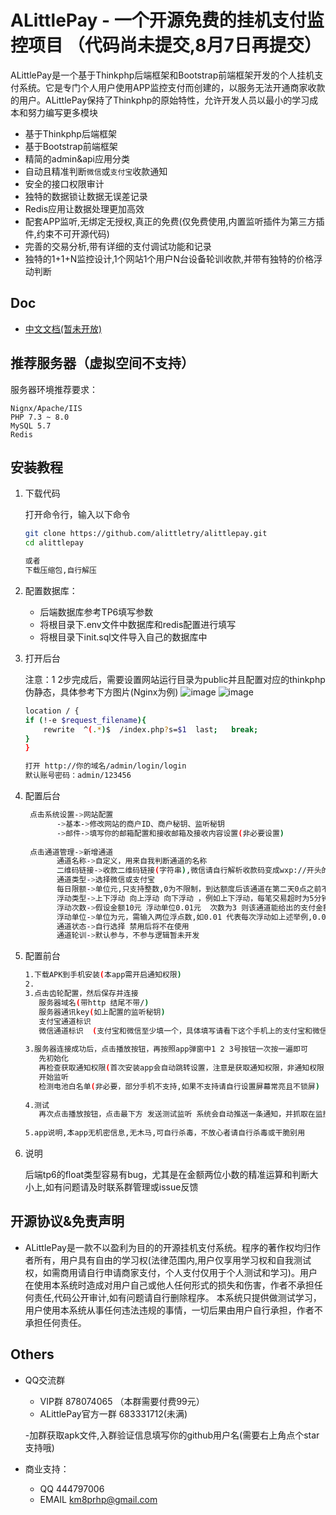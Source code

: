 
# ALittlePay - 一个开源免费的挂机支付监控项目 （代码尚未提交,8月7日再提交）

ALittlePay是一个基于Thinkphp后端框架和Bootstrap前端框架开发的个人挂机支付系统。它是专门个人用户使用APP监控支付而创建的，以服务无法开通商家收款的用户。ALittlePay保持了Thinkphp的原始特性，允许开发人员以最小的学习成本和努力编写更多模块
          
- 基于Thinkphp后端框架
- 基于Bootstrap前端框架
- 精简的admin&api应用分类
- 自动且精准判断`微信`或`支付宝`收款通知
- 安全的接口权限审计
- 独特的数据锁让数据无误差记录
- Redis应用让数据处理更加高效
- 配套APP监听,无绑定无授权,真正的免费(仅免费使用,内置监听插件为第三方插件,约束不可开源代码)
- 完善的交易分析,带有详细的支付调试功能和记录
- 独特的1+1+N监控设计,1个网站1个用户N台设备轮训收款,并带有独特的价格浮动判断

## Doc 
- [中文文档(暂未开放)](https://github.com/alittletry/alittlepay)

## 推荐服务器（虚拟空间不支持）
服务器环境推荐要求：

```
Nignx/Apache/IIS
PHP 7.3 ~ 8.0
MySQL 5.7
Redis
```
## 安装教程

1. 下载代码

    打开命令行，输入以下命令
    ```bash
    git clone https://github.com/alittletry/alittlepay.git
    cd alittlepay
    
    或者
    下载压缩包,自行解压
    ```
    
2. 配置数据库：
    * 后端数据库参考TP6填写参数
    * 将根目录下.env文件中数据库和redis配置进行填写
    * 将根目录下init.sql文件导入自己的数据库中


3. 打开后台

    注意：1 2步完成后，需要设置网站运行目录为public并且配置对应的thinkphp伪静态，具体参考下方图片(Nginx为例)
    ![image](https://user-images.githubusercontent.com/110278132/182032968-9fb9e7b9-67c6-4952-9bd7-3687d19b4cbd.png)
    ![image](https://user-images.githubusercontent.com/110278132/182032974-acba2e47-c4a9-496d-ac6e-dbb4a2e6d325.png)
    ```bash
    location / {
	if (!-e $request_filename){
		rewrite  ^(.*)$  /index.php?s=$1  last;   break;
	}
    }
    ```
    ```bash
    打开 http://你的域名/admin/login/login
    默认账号密码：admin/123456
    ```
    
4. 配置后台
   ```bash
    点击系统设置->网站配置  
          ->基本->修改网站的商户ID、商户秘钥、监听秘钥
          ->邮件->填写你的邮箱配置和接收邮箱及接收内容设置(非必要设置)
          
    点击通道管理->新增通道
          通道名称->自定义，用来自我判断通道的名称
          二维码链接->收款二维码链接(字符串),微信请自行解析收款码变成wxp://开头的字符串，支付宝请输入userid(登录支付宝PC网站,在个人中心邮件网页查看源代码中搜索userid即可找到)
          通道类型->选择微信或支付宝
          每日限额->单位元,只支持整数,0为不限制，到达额度后该通道在第二天0点之前不会再生成支付
          浮动类型->上下浮动 向上浮动 向下浮动 ，例如上下浮动，每笔交易超时为5分钟,当5分钟内同时有3个人获取该通道相同金额10元，则系统会自动分配为10.00 10.01 9.99这样上下浮动
          浮动次数->假设金额10元 浮动单位0.01元  次数为3 则该通道能给出的支付金额为 9.97 9.98 9.99  10  10.01 10.02 10.03  上下浮动3次
          浮动单位->单位为元，需输入两位浮点数,如0.01 代表每次浮动如上述举例,0.03则为 10.00 10.03 9.97
          通道状态->自行选择 禁用后将不在使用
          通道轮训->默认参与，不参与逻辑暂未开发
    ```      
5. 配置前台
     ```bash
    1.下载APK到手机安装(本app需开启通知权限)
    2.
    3.点击齿轮配置，然后保存并连接
        服务器域名(带http 结尾不带/)
        服务器通讯key(如上配置的监听秘钥)
        支付宝通道标识
        微信通道标识  (支付宝和微信至少填一个，具体填写请看下这个手机上的支付宝和微信对应自己添加的支付通道所生成的通道标识 如 10003)
        
    3.服务器连接成功后，点击播放按钮，再按照app弹窗中1 2 3号按钮一次按一遍即可
        先初始化
        再检查获取通知权限(首次安装app会自动跳转设置，注意是获取通知权限，非通知权限)
        开始监听
        检测电池白名单(非必要，部分手机不支持,如果不支持请自行设置屏幕常亮且不锁屏)
        
    4.测试
        再次点击播放按钮，点击最下方 发送测试监听 系统会自动推送一条通知，并抓取在监控日志中
        
    5.app说明,本app无机密信息,无木马,可自行杀毒，不放心者请自行杀毒或干脆别用
   ```      
6. 说明
   
   后端tp6的float类型容易有bug，尤其是在金额两位小数的精准运算和判断大小上,如有问题请及时联系群管理或issue反馈

## 开源协议&免责声明 
- ALittlePay是一款不以盈利为目的的开源挂机支付系统。程序的著作权均归作者所有，用户具有自由的学习权(法律范围内,用户仅享用学习权和自我测试权，如需商用请自行申请商家支付，个人支付仅用于个人测试和学习)。用户在使用本系统时造成对用户自己或他人任何形式的损失和伤害，作者不承担任何责任,代码公开审计,如有问题请自行删除程序。 本系统只提供做测试学习，用户使用本系统从事任何违法违规的事情，一切后果由用户自行承担，作者不承担任何责任。

## Others 
- QQ交流群
    - VIP群 878074065 （本群需要付费99元）
    - ALittlePay官方一群 683331712(未满)
    
    -加群获取apk文件,入群验证信息填写你的github用户名(需要右上角点个star支持哦)
    
- 商业支持：
    - QQ 444797006
    - EMAIL km8prhp@gmail.com

